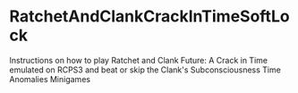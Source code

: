 # RatchetAndClankCrackInTimeSoftLock
Instructions on how to play Ratchet and Clank Future: A Crack in Time emulated on RCPS3 and beat or skip the Clank's Subconsciousness Time Anomalies Minigames
